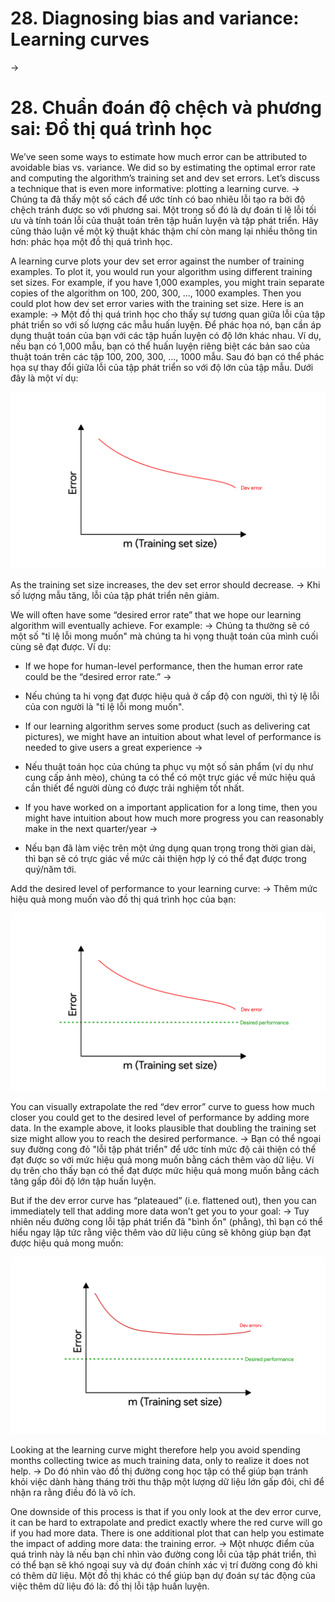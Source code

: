 # 28. Diagnosing bias and variance: Learning curves
->

# 28. Chuẩn đoán độ chệch và phương sai: Đồ thị quá trình học

We’ve seen some ways to estimate how much error can be attributed to avoidable bias vs. variance. We did so by estimating the optimal error rate and computing the algorithm’s training set and dev set errors. Let’s discuss a technique that is even more informative: plotting a learning curve.
->
Chúng ta đã thấy một số cách để ước tính có bao nhiêu lỗi tạo ra bởi độ chệch tránh được so với phương sai. Một trong số đó là dự đoán tỉ lệ lỗi tối ưu và tính toán lỗi của thuật toán trên tập huấn luyện và tập phát triển. Hãy cũng thảo luận về một kỹ thuật khác thậm chí còn mang lại nhiều thông tin hơn: phác họa một đồ thị quá trình học.

A learning curve plots your dev set error against the number of training examples. To plot it, you would run your algorithm using different training set sizes. For example, if you have 1,000 examples, you might train separate copies of the algorithm on 100, 200, 300, ..., 1000 examples. Then you could plot how dev set error varies with the training set size. Here is an example:
->
Một đồ thị quá trình học cho thấy sự tương quan giữa lỗi của tập phát triển so với số lượng các mẫu huấn luyện. Để phác họa nó, bạn cần áp dụng thuật toán của bạn với các tập huấn luyện có độ lớn khác nhau. Ví dụ, nếu bạn có 1,000 mẫu, bạn có thể huấn luyện riêng biệt các bản sao của thuật toán trên các tập 100, 200, 300, ..., 1000 mẫu. Sau đó bạn có thể phác họa sự thay đổi giữa lỗi của tập phát triển so với độ lớn của tập mẫu. Dưới đây là một ví dụ:

![img](../imgs/C28_01.png)

As the training set size increases, the dev set error should decrease.
->
Khi số lượng mẫu tăng, lỗi của tập phát triển nên giảm.

We will often have some “desired error rate” that we hope our learning algorithm will eventually achieve. For example:
->
Chúng ta thường sẽ có một số "tỉ lệ lỗi mong muốn" mà chúng ta hi vọng thuật toán của mình cuối cùng sẽ đạt được. Ví dụ:

* If we hope for human-level performance, then the human error rate could be the “desired error rate.”
->
* Nếu chúng ta hi vọng đạt được hiệu quả ở cấp độ con người, thì tỷ lệ lỗi của con người là "tỉ lệ lỗi mong muốn".  


* If our learning algorithm serves some product (such as delivering cat pictures), we might have an intuition about what level of performance is needed to give users a great experience
->
* Nếu thuật toán học của chúng ta phục vụ một số sản phẩm (ví dụ như cung cấp ảnh mèo), chúng ta có thể có một trực giác về mức hiệu quả cần thiết để người dùng có được trải nghiệm tốt nhất.

* If you have worked on a important application for a long time, then you might have intuition about how much more progress you can reasonably make in the next quarter/year
->
* Nếu bạn đã làm việc trên một ứng dụng quan trọng trong thời gian dài, thì bạn sẽ có trực giác về mức cải thiện hợp lý có thể đạt được trong quý/năm tới.

Add the desired level of performance to your learning curve:
->
Thêm mức hiệu quả mong muốn vào đồ thị quá trình học của bạn:

![img](../imgs/C28_02.png)

You can visually extrapolate the red “dev error” curve to guess how much closer you could get to the desired level of performance by adding more data. In the example above, it looks plausible that doubling the training set size might allow you to reach the desired performance.
->
Bạn có thể ngoại suy đường cong đỏ "lỗi tập phát triển" để ước tính mức độ cải thiện có thể đạt được so với mức hiệu quả mong muốn bằng cách thêm vào dữ liệu. Ví dụ trên cho thấy bạn có thể đạt được mức hiệu quả mong muốn bằng cách tăng gấp đôi độ lớn tập huấn luyện.  

But if the dev error curve has “plateaued” (i.e. flattened out), then you can immediately tell that adding more data won’t get you to your goal:
->
Tuy nhiên nếu đường cong lỗi tập phát triển đã "bình ổn" (phẳng), thì bạn có thể hiểu ngay lập tức rằng việc thêm vào dữ liệu cũng sẽ không giúp bạn đạt được hiệu quả mong muốn:

![img](../imgs/C28_03.png)

Looking at the learning curve might therefore help you avoid spending months collecting twice as much training data, only to realize it does not help.
->
Do đó nhìn vào đồ thị đường cong học tập có thể giúp bạn tránh khỏi việc dành hàng tháng trời thu thập một lượng dữ liệu lớn gấp đôi, chỉ để nhận ra rằng điều đó là vô ích.

One downside of this process is that if you only look at the dev error curve, it can be hard to extrapolate and predict exactly where the red curve will go if you had more data. There is one additional plot that can help you estimate the impact of adding more data: the training error.
->
Một nhược điểm của quá trình này là nếu bạn chỉ nhìn vào đường cong lỗi của tập phát triển, thì có thể bạn sẽ khó ngoại suy và dự đoán chính xác vị trí đường cong đỏ khi có thêm dữ liệu. Một đồ thị khác có thể giúp bạn dự đoán sự tác động của việc thêm dữ liệu đó là: đồ thị lỗi tập huấn luyện.

